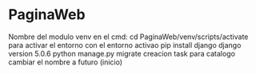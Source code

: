 # PaginaWeb
Nombre del modulo venv
en el cmd: cd PaginaWeb/venv/scripts/activate para activar el entorno
con el entorno activao pip install django
django version 5.0.6
python manage.py migrate
creacion task para catalogo cambiar el nombre a futuro (inicio)